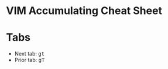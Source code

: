 # VIM Accumulating Cheat Sheet

# Tabs
 - Next tab: <kbd>g</kbd><kbd>t</kbd>
 - Prior tab: <kbd>g</kbd><kbd>T</kbd>
